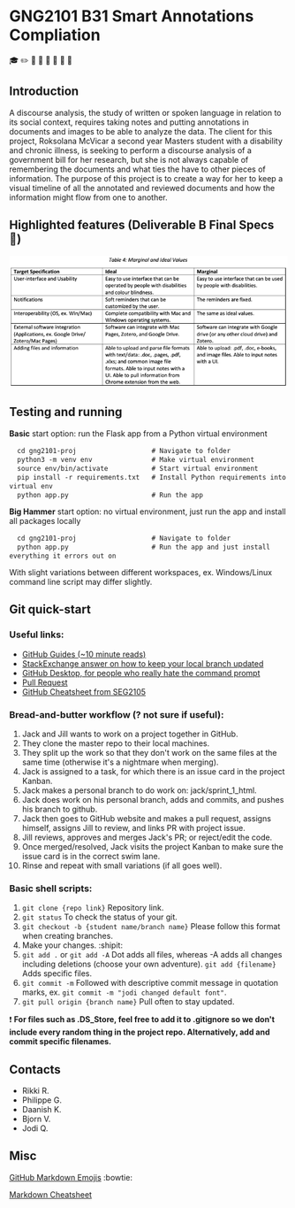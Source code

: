# GNG2101 B31 Smart Annotations Compliation

:mortar_board: :pencil2: :beginner: :memo: :bookmark: :pushpin: :paperclip: :low_brightness:

## Introduction

A discourse analysis, the study of written or spoken language in relation to its social context, requires taking notes and putting annotations in documents and images to be able to analyze the data. The client for this project, Roksolana McVicar a second year Masters student with a disability and chronic illness, is seeking to perform a discourse analysis of a government bill for her research, but she is not always capable of remembering the documents and what ties the have to other pieces of information. The purpose of this project is to create a way for her to keep a visual timeline of all the annotated and reviewed documents and how the information might flow from one to another.


## Highlighted features (Deliverable B Final Specs :revolving_hearts:)

![Final Specs Table](assets/final_specs.png)


## Testing and running

**Basic** start option: run the Flask app from a Python virtual environment
```{bash}
  cd gng2101-proj                   # Navigate to folder
  python3 -m venv env               # Make virtual environment
  source env/bin/activate           # Start virtual environment
  pip install -r requirements.txt   # Install Python requirements into virtual env
  python app.py                     # Run the app

```

**Big Hammer** start option: no virtual environment, just run the app and install all packages locally
```{bash}
  cd gng2101-proj                   # Navigate to folder
  python app.py                     # Run the app and just install everything it errors out on

```

With slight variations between different workspaces, ex. Windows/Linux command line script may differ slightly.


## Git quick-start

### Useful links:

- [GitHub Guides (~10 minute reads)](https://guides.github.com)
- [StackExchange answer on how to keep your local branch updated](https://superuser.com/questions/224085/git-merge-master-into-a-branch)
- [GitHub Desktop, for people who really hate the command prompt](https://desktop.github.com)
- [Pull Request](https://www.boldgrid.com/support/wordpress-tutorials/how-to-create-a-pull-request-on-a-github-repository/)
- [GitHub Cheatsheet from SEG2105](github-info/github-git-cheat-sheet.pdf)

### Bread-and-butter workflow (? not sure if useful):

1. Jack and Jill wants to work on a project together in GitHub.
1. They clone the master repo to their local machines.
1. They split up the work so that they don't work on the same files at the same time (otherwise it's a nightmare when merging).
1. Jack is assigned to a task, for which there is an issue card in the project Kanban.
1. Jack makes a personal branch to do work on: jack/sprint_1_html.
1. Jack does work on his personal branch, adds and commits, and pushes his branch to github.
1. Jack then goes to GitHub website and makes a pull request, assigns himself, assigns Jill to review, and links PR with project issue.
1. Jill reviews, approves and merges Jack's PR; or reject/edit the code.
1. Once merged/resolved, Jack visits the project Kanban to make sure the issue card is in the correct swim lane.
1. Rinse and repeat with small variations (if all goes well).

### Basic shell scripts:

1. `git clone {repo link}` Repository link.
1. `git status` To check the status of your git.
1. `git checkout -b {student name/branch name}` Please follow this format when creating branches.
1. Make your changes. :shipit:
1. `git add .` or `git add -A` Dot adds all files, whereas -A adds all changes including deletions (choose your own adventure). `git add {filename}` Adds specific files.
1. `git commit -m` Followed with descriptive commit message in quotation marks, ex. `git commit -m "jodi changed default font"`.
1. `git pull origin {branch name}` Pull often to stay updated.

:exclamation: **For files such as .DS_Store, feel free to add it to .gitignore so we don't include every random thing in the project repo. Alternatively, add and commit specific filenames.**


## Contacts

- Rikki R.
- Philippe G.
- Daanish K.
- Bjorn V.
- Jodi Q.


## Misc

[GitHub Markdown Emojis](https://gist.github.com/rxaviers/7360908) :bowtie:

[Markdown Cheatsheet](https://github.com/adam-p/markdown-here/wiki/Markdown-Cheatsheet#code)
